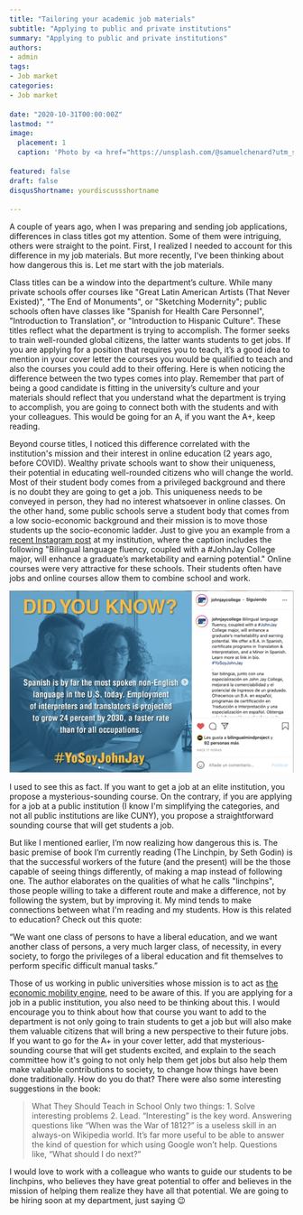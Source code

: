 ```yaml
---
title: "Tailoring your academic job materials"
subtitle: "Applying to public and private institutions"
summary: "Applying to public and private institutions"
authors:
- admin
tags:
- Job market
categories:
- Job market

date: "2020-10-31T00:00:00Z"
lastmod: ""
image:
  placement: 1
  caption: 'Photo by <a href="https://unsplash.com/@samuelchenard?utm_source=unsplash&utm_medium=referral&utm_content=creditCopyText">Samuel Chenard</a> on <a href="https://unsplash.com/s/photos/compass?utm_source=unsplash&utm_medium=referral&utm_content=creditCopyText">Unsplash</a>'

featured: false
draft: false
disqusShortname: yourdiscussshortname

---
```


A couple of years ago, when I was preparing and sending job applications, differences in class titles got my attention. Some of them were intriguing, others were straight to the point. First, I realized I needed to account for this difference in my job materials. But more recently, I've been thinking about how dangerous this is. Let me start with the job materials.

Class titles can be a window into the department’s culture. While many private schools offer courses like "Great Latin American Artists (That Never Existed)", "The End of Monuments", or "Sketching Modernity"; public schools often have classes like "Spanish for Health Care Personnel", "Introduction to Translation", or "Introduction to Hispanic Culture". These titles reflect what the department is trying to accomplish. The former seeks to train well-rounded global citizens, the latter wants students to get jobs. If you are applying for a position that requires you to teach, it’s a good idea to mention in your cover letter the courses you would be qualified to teach and also the courses you could add to their offering. Here is when noticing the difference between the two types comes into play. Remember that part of being a good candidate is fitting in the university’s culture and your materials should reflect that you understand what the department is trying to accomplish, you are going to connect both with the students and with your colleagues. This would be going for an A, if you want the A+, keep reading.

Beyond course titles, I noticed this difference correlated with the institution's mission and their interest in online education (2 years ago, before COVID). Wealthy private schools want to show their uniqueness, their potential in educating well-rounded citizens who will change the world. Most of their student body comes from a privileged background and there is no doubt they are going to get a job. This uniqueness needs to be conveyed in person, they had no interest whatsoever in online classes. On the other hand, some public schools serve a student body that comes from a low socio-economic background and their mission is to move those students up the socio-economic ladder. Just to give you an example from a [recent Instagram post](https://www.instagram.com/p/CVOQwjZta-6/) at my institution, where the caption includes the following "Bilingual language fluency, coupled with a #JohnJay College major, will enhance a graduate’s marketability and earning potential." Online courses were very attractive for these schools. Their students often have jobs and online courses allow them to combine school and work.

![Untitled](ig_post.png)

I used to see this as fact. If you want to get a job at an elite institution, you propose a mysterious-sounding course. On the contrary, if you are applying for a job at a public institution (I know I'm simplifying the categories, and not all public institutions are like CUNY), you propose a straightforward sounding course that will get students a job. 

But like I mentioned earlier, I’m now realizing how dangerous this is. The basic premise of book I’m currently reading (The Linchpin, by Seth Godin) is that the successful workers of the future (and the present) will be the those capable of seeing things differently, of making a map instead of following one. The author elaborates on the qualities of what he calls "linchpins", those people willing to take a different route and make a difference, not by following the system, but by improving it. My mind tends to make connections between what I'm reading and my students. How is this related to education? Check out this quote:

“We want one class of persons to have a liberal education, and we want another class of persons, a very much larger class, of necessity, in every society, to forgo the privileges of a liberal education and fit themselves to perform specific difficult manual tasks.”

Those of us working in public universities whose mission is to act as [the economic mobility engine](https://www1.cuny.edu/mu/forum/2020/06/17/new-study-confirms-cunys-power-as-national-engine-of-economic-mobility/#:~:text=New%20Study%20Confirms%20CUNY's%20Power%20As%20National%20Engine%20Of%20Economic%20Mobility,-June%2017%2C%202020&text=A%20new%20report%20from%20the,students%20into%20the%20middle%20class.), need to be aware of this. If you are applying for a job in a public institution, you also need to be thinking about this. I would encourage you to think about how that course you want to add to the department is not only going to train students to get a job but will also make them valuable citizens that will bring a new perspective to their future jobs.  If you want to go for the A+ in your cover letter, add that mysterious-sounding course that will get students excited, and explain to the seach committee how it's going to not only help them get jobs but also help them make valuable contributions to society, to change how things have been done traditionally. How do you do that? There were also some interesting suggestions in the book:

>What They Should Teach in School Only two things: 1. Solve interesting problems 2. Lead.
“Interesting” is the key word. Answering questions like “When was the War of 1812?” is a useless skill in an always-on Wikipedia world. It’s far more useful to be able to answer the kind of question for which using Google won’t help. Questions like, “What should I do next?”

I would love to work with a colleague who wants to guide our students to be linchpins, who believes they have great potential to offer and believes in the mission of helping them realize they have all that potential. We are going to be hiring soon at my department, just saying 😉
